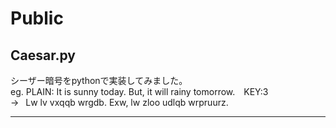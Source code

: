 # Public
## Caesar.py
シーザー暗号をpythonで実装してみました。  
eg. PLAIN: It is sunny today. But, it will rainy tomorrow.&emsp;KEY:3  
&rarr;&ensp; Lw lv vxqqb wrgdb. Exw, lw zloo udlqb wrpruurz.
***
